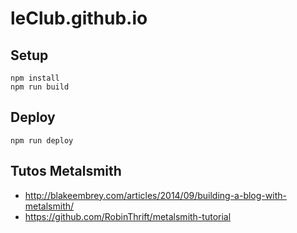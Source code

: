 leClub.github.io
================

## Setup

    npm install 
    npm run build

## Deploy

    npm run deploy

## Tutos Metalsmith

* http://blakeembrey.com/articles/2014/09/building-a-blog-with-metalsmith/
* https://github.com/RobinThrift/metalsmith-tutorial
